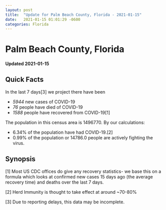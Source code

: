 ```yaml
---
layout: post
title:  "Update for Palm Beach County, Florida - 2021-01-15"
date:   2021-01-15 01:01:29 -0600
categories: Florida
---
```


# Palm Beach County, Florida
#### Updated 2021-01-15

## Quick Facts

In the last 7 days[3] we project there have been
- *5944* new cases of COVID-19
- *76* people have died of COVID-19
- *1588* people have recovered from COVID-19[1]

The population in this census area is 1496770. By our calculations:
- 6.34% of the population have had COVID-19.[2]
- 0.99% of the population or 14786.0 people are actively fighting the virus.

## Synopsis




[1] Most US CDC offices do give any recovery statistics- we base this on a formula which looks at confirmed new cases
15 days ago (the average recovery time) and deaths over the last 7 days.

[2] Herd Immunity is thought to take effect at around ~70-80%

[3] Due to reporting delays, this data may be incomplete.
 
    